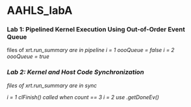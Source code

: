 # AAHLS_labA

### Lab 1: Pipelined Kernel Execution Using Out-of-Order Event Queue
files of xrt<i>.run_summary are in pipeline
i = 1 oooQueue = false
  i = 2 oooQueue = true
  
### Lab 2: Kernel and Host Code Synchronization
files of xrt<i>.run_summary are in sync
  
i = 1 clFinish() called when count == 3
i = 2 use .getDoneEv()
